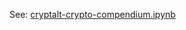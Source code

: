 See: 
[cryptalt-crypto-compendium.ipynb](cryptalt-crypto-compendium.ipynbcryptalt-crypto-compendium.ipynb)
